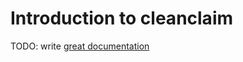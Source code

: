 # Introduction to cleanclaim

TODO: write [great documentation](http://jacobian.org/writing/what-to-write/)
